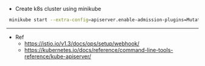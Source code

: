 


- Create k8s cluster using minikube
```bash
 minikube start --extra-config=apiserver.enable-admission-plugins=MutatingAdmissionWebhook,ValidatingAdmissionWebhook
```











---
- Ref
  - https://istio.io/v1.3/docs/ops/setup/webhook/
  - https://kubernetes.io/docs/reference/command-line-tools-reference/kube-apiserver/
  